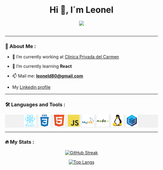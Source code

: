 <h1 align="center"> Hi 👋, I´m Leonel</h1> 

<div id="header" align="center">
  <img src="https://media.giphy.com/media/1sgetPM00wWqJpVUTl/giphy.gif" width="150"/>

<div>
<img src="https://komarev.com/ghpvc/?username=leoneld80&style=flat-square&color=blue" alt=""/>
</div>

</div>  

---

### 🧔 About Me :
  
* 🔭 I’m currently working at [Clinica Privada del Carmen](https://www.clinicadelcarmen.com.ar/)

* 🌱 I’m currently learning **React**

* 📫 Mail me: **leoneld80@gmail.com**

* My [Linkedin profile](https://www.linkedin.com/in/leonel-dechat)
 

---

### :hammer_and_wrench: Languages and Tools :
  
 
  <div align="center" style="background-color: rgba(0, 0, 0, 0.0470588)">
  <img src="https://github.com/devicons/devicon/blob/master/icons/react/react-original-wordmark.svg" title="React" alt="React" width="40" height="40"/>&nbsp;
  <img src="https://github.com/devicons/devicon/blob/master/icons/css3/css3-plain-wordmark.svg"  title="CSS3" alt="CSS" width="40" height="40"/>&nbsp;
  <img src="https://github.com/devicons/devicon/blob/master/icons/html5/html5-original.svg" title="HTML5" alt="HTML" width="40" height="40"/>&nbsp;
  <img src="https://github.com/devicons/devicon/blob/master/icons/javascript/javascript-original.svg" title="JavaScript" alt="JavaScript" width="40" height="40"/>&nbsp;
  <img src="https://github.com/devicons/devicon/blob/master/icons/mysql/mysql-original-wordmark.svg" title="MySQL"  alt="MySQL" width="40" height="40"/>&nbsp;
  <img src="https://github.com/devicons/devicon/blob/master/icons/nodejs/nodejs-original-wordmark.svg" title="NodeJS" alt="NodeJS" width="40" height="40"/>&nbsp;
  <img src="https://github.com/devicons/devicon/blob/master/icons/linux/linux-original.svg" title="Linux" alt="Linux" width="40" height="40"/>&nbsp;
  <img src="https://github.com/devicons/devicon/blob/master/icons/sequelize/sequelize-original.svg" title="Sequelize" alt="Sequelize" width="40" height="40"/>&nbsp;
  </div>




---

### :fire: My Stats :

<div  align="center">
 
[![GitHub Streak](http://github-readme-streak-stats.herokuapp.com?user=leoneld80&theme=highcontrast)](https://git.io/streak-stats)
 
[![Top Langs](https://github-readme-stats.vercel.app/api/top-langs/?username=leoneld80&layout=compact&theme=vision-friendly-dark)](https://github.com/anuraghazra/github-readme-stats)
</div>

